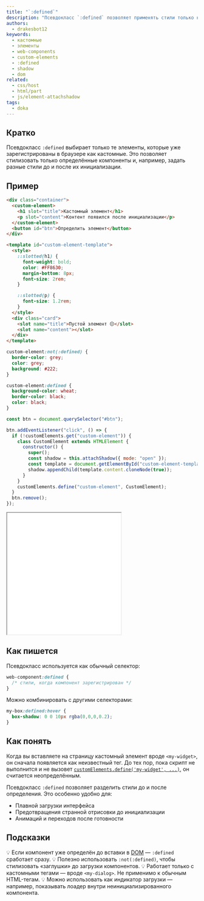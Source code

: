 ```yaml
---
title: "`:defined`"
description: "Псевдокласс `:defined` позволяет применять стили только к тем элементам, которые уже зарегистрированы как кастомные компоненты."
authors:
  - drakesbot12
keywords:
  - кастомные
  - элементы
  - web-components
  - custom-elements
  - :defined
  - shadow
  - dom
related:
  - css/host
  - html/part
  - js/element-attachshadow
tags:
  - doka
---
```


## Кратко

Псевдокласс `:defined` выбирает только те элементы, которые уже зарегистрированы в браузере как кастомные. Это позволяет стилизовать только определённые компоненты и, например, задать разные стили до и после их инициализации.

## Пример

```html
<div class="container">
  <custom-element>
    <h1 slot="title">Кастомный элемент</h1>
    <p slot="content">Контент появился после инициализации</p>
  </custom-element>
  <button id="btn">Определить элемент</button>
</div>

<template id="custom-element-template">
  <style>
    ::slotted(h1) {
      font-weight: bold;
      color: #FF8630;
      margin-bottom: 8px;
      font-size: 2rem;
    }

    ::slotted(p) {
      font-size: 1.2rem;
    }
  </style>
  <div class="card">
    <slot name="title">Пустой элемент 😔</slot>
    <slot name="content"></slot>
  </div>
</template>
```

```css
custom-element:not(:defined) {
  border-color: grey;
  color: grey;
  background: #222;
}

custom-element:defined {
  background-color: wheat;
  border-color: black;
  color: black;
}
```

```js
const btn = document.querySelector("#btn");

btn.addEventListener("click", () => {
  if (!customElements.get("custom-element")) {
    class CustomElement extends HTMLElement {
      constructor() {
        super();
        const shadow = this.attachShadow({ mode: "open" });
        const template = document.getElementById("custom-element-template");
        shadow.appendChild(template.content.cloneNode(true));
      }
    }
    customElements.define("custom-element", CustomElement);
  }
  btn.remove();
});
```

<iframe title="Демонстрация :defined" src="demos/basic/" height="320"></iframe>

## Как пишется

Псевдокласс используется как обычный селектор:

```css
web-component:defined {
  /* стили, когда компонент зарегистрирован */
}
```

Можно комбинировать с другими селекторами:

```css
my-box:defined:hover {
  box-shadow: 0 0 10px rgba(0,0,0,0.2);
}
```

## Как понять

Когда вы вставляете на страницу кастомный элемент вроде `<my-widget>`, он сначала появляется как неизвестный тег. До тех пор, пока скрипт не выполнится и не вызовет [`customElements.define('my-widget', ...)`](/js/window-customelements), он считается неопределённым.

Псевдокласс `:defined` позволяет разделить стили до и после определения. Это особенно удобно для:

- Плавной загрузки интерфейса
- Предотвращения странной отрисовки до инициализации
- Анимаций и переходов после готовности

## Подсказки

💡 Если компонент уже определён до вставки в [DOM](/js/dom/) — `:defined` сработает сразу.
💡 Полезно использовать `:not(:defined)`, чтобы стилизовать «заглушки» до загрузки компонентов.
💡 Работает только с кастомными тегами — вроде `<my-dialog>`. Не применимо к обычным HTML-тегам.
💡 Можно использовать как индикатор загрузки — например, показывать лоадер внутри неинициализированного компонента.
